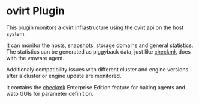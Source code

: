 # ovirt Plugin

This plugin monitors a ovirt infrastructure using the ovirt api on the host system. 

It can monitor the hosts, snapshots, storage domains and general statistics. The statistics can be generated as piggyback data, just like [checkmk](https://checkmk.com/) does with the vmware agent. 

Additionaly compatibility issues with different cluster and engine versions after a cluster or engine update are monitored. 


It contains the [checkmk](https://checkmk.com/) Enterprise Edition feature for baking agents and wato GUIs for parameter definition.

